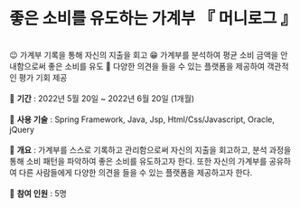 # 좋은 소비를 유도하는 가계부 『 머니로그 』
<br>
😉 가계부 기록을 통해 자신의 지출을 회고
😁 가계부를 분석하여 평균 소비 금액을 안내함으로써 좋은 소비를 유도
🤣 다양한 의견을 들을 수 있는 플랫폼을 제공하여 객관적인 평가 기회 제공
<br><br>
💸 <b>기간</b> : 2022년 5월 20일 ~ 2022년 6월 20일 (1개월)
<br><br>
💸 <b>사용 기술</b> : Spring Framework, Java, Jsp, Html/Css/Javascript, Oracle, jQuery
<br><br>
💸 <b>개요</b> : 가계부를 스스로 기록하고 관리함으로써 자신의 지출을 회고하고, 분석 과정을 통해 소비 패턴을 파악하여 좋은 소비를 유도하고자 한다. 또한 자신의 가계부를 공유하여 다른 사람들에게 다양한 의견을 들을 수 있는 플랫폼을 제공하고자 한다.
<br><br>
💸 <b>참여 인원</b> : 5명
<br><br>
